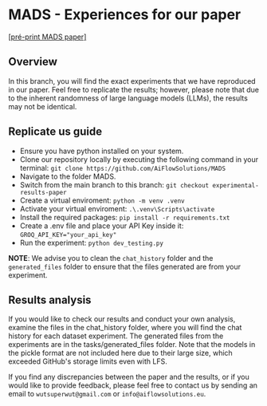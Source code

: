# MADS - Experiences for our paper 
[[pré-print MADS paper]](assets\MADS_Multi_Agents-For_Data_Science.pdf)

## Overview
In this branch, you will find the exact experiments that we have reproduced in our paper. Feel free to replicate the results; however, please note that due to the inherent randomness of large language models (LLMs), the results may not be identical.

## Replicate us guide
- Ensure you have python installed on your system.
- Clone our repository locally by executing the following command in your terminal: `git clone https://github.com/AiFlowSolutions/MADS`
- Navigate to the folder MADS.
- Switch from the main branch to this branch: `git checkout experimental-results-paper`
- Create a virtual enviroment: `python -m venv .venv`
- Activate your virtual enviroment: `.\.venv\Scripts\activate`
- Install the required packages: `pip install -r requirements.txt`
- Create a .env file and place your API Key inside it: `GROQ_API_KEY="your_api_key"`
- Run the experiment: `python dev_testing.py`

**NOTE**: We advise you to clean the `chat_history` folder and the `generated_files` folder to ensure that the files generated are from your experiment.

## Results analysis
If you would like to check our results and conduct your own analysis, examine the files in the chat_history folder, where you will find the chat history for each dataset experiment. The generated files from the experiments are in the tasks/generated_files folder. Note that the models in the pickle format are not included here due to their large size, which exceeded GitHub's storage limits even with LFS.

If you find any discrepancies between the paper and the results, or if you would like to provide feedback, please feel free to contact us by sending an email to `wutsuperwut@gmail.com` or `info@aiflowsolutions.eu`.
